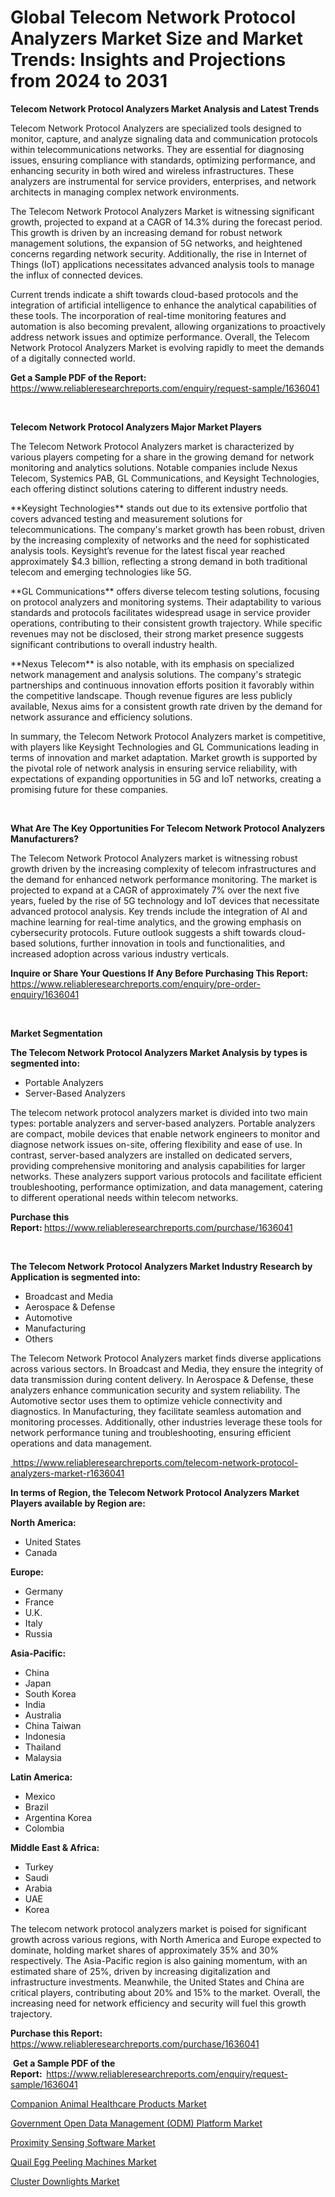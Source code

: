 <p><h1>Global Telecom Network Protocol Analyzers Market Size and Market Trends: Insights and Projections from 2024 to 2031</h1></p><p><strong>Telecom Network Protocol Analyzers Market Analysis and Latest Trends</strong></p>
<p><p>Telecom Network Protocol Analyzers are specialized tools designed to monitor, capture, and analyze signaling data and communication protocols within telecommunications networks. They are essential for diagnosing issues, ensuring compliance with standards, optimizing performance, and enhancing security in both wired and wireless infrastructures. These analyzers are instrumental for service providers, enterprises, and network architects in managing complex network environments.</p><p>The Telecom Network Protocol Analyzers Market is witnessing significant growth, projected to expand at a CAGR of 14.3% during the forecast period. This growth is driven by an increasing demand for robust network management solutions, the expansion of 5G networks, and heightened concerns regarding network security. Additionally, the rise in Internet of Things (IoT) applications necessitates advanced analysis tools to manage the influx of connected devices.</p><p>Current trends indicate a shift towards cloud-based protocols and the integration of artificial intelligence to enhance the analytical capabilities of these tools. The incorporation of real-time monitoring features and automation is also becoming prevalent, allowing organizations to proactively address network issues and optimize performance. Overall, the Telecom Network Protocol Analyzers Market is evolving rapidly to meet the demands of a digitally connected world.</p></p>
<p><strong>Get a Sample PDF of the Report:&nbsp;</strong> <a href="https://www.reliableresearchreports.com/enquiry/request-sample/1636041?utm_campaign=10&utm_medium=2&utm_source=Github&utm_content=ia&utm_term=07122024&utm_id=telecom-network-protocol-analyzers">https://www.reliableresearchreports.com/enquiry/request-sample/1636041</a></p>
<p>&nbsp;</p>
<p><strong>Telecom Network Protocol Analyzers Major Market Players</strong></p>
<p><p>The Telecom Network Protocol Analyzers market is characterized by various players competing for a share in the growing demand for network monitoring and analytics solutions. Notable companies include Nexus Telecom, Systemics PAB, GL Communications, and Keysight Technologies, each offering distinct solutions catering to different industry needs.</p><p>**Keysight Technologies** stands out due to its extensive portfolio that covers advanced testing and measurement solutions for telecommunications. The company's market growth has been robust, driven by the increasing complexity of networks and the need for sophisticated analysis tools. Keysight’s revenue for the latest fiscal year reached approximately $4.3 billion, reflecting a strong demand in both traditional telecom and emerging technologies like 5G.</p><p>**GL Communications** offers diverse telecom testing solutions, focusing on protocol analyzers and monitoring systems. Their adaptability to various standards and protocols facilitates widespread usage in service provider operations, contributing to their consistent growth trajectory. While specific revenues may not be disclosed, their strong market presence suggests significant contributions to overall industry health.</p><p>**Nexus Telecom** is also notable, with its emphasis on specialized network management and analysis solutions. The company's strategic partnerships and continuous innovation efforts position it favorably within the competitive landscape. Though revenue figures are less publicly available, Nexus aims for a consistent growth rate driven by the demand for network assurance and efficiency solutions.</p><p>In summary, the Telecom Network Protocol Analyzers market is competitive, with players like Keysight Technologies and GL Communications leading in terms of innovation and market adaptation. Market growth is supported by the pivotal role of network analysis in ensuring service reliability, with expectations of expanding opportunities in 5G and IoT networks, creating a promising future for these companies.</p></p>
<p>&nbsp;</p>
<p><strong>What Are The Key Opportunities For Telecom Network Protocol Analyzers Manufacturers?</strong></p>
<p><p>The Telecom Network Protocol Analyzers market is witnessing robust growth driven by the increasing complexity of telecom infrastructures and the demand for enhanced network performance monitoring. The market is projected to expand at a CAGR of approximately 7% over the next five years, fueled by the rise of 5G technology and IoT devices that necessitate advanced protocol analysis. Key trends include the integration of AI and machine learning for real-time analytics, and the growing emphasis on cybersecurity protocols. Future outlook suggests a shift towards cloud-based solutions, further innovation in tools and functionalities, and increased adoption across various industry verticals.</p></p>
<p><strong>Inquire or Share Your Questions If Any Before Purchasing This Report:</strong> <a href="https://www.reliableresearchreports.com/enquiry/pre-order-enquiry/1636041?utm_campaign=10&utm_medium=2&utm_source=Github&utm_content=ia&utm_term=07122024&utm_id=telecom-network-protocol-analyzers">https://www.reliableresearchreports.com/enquiry/pre-order-enquiry/1636041</a></p>
<p>&nbsp;</p>
<p><strong>Market Segmentation</strong></p>
<p><strong>The Telecom Network Protocol Analyzers Market Analysis by types is segmented into:</strong></p>
<p><ul><li>Portable Analyzers</li><li>Server-Based Analyzers</li></ul></p>
<p><p>The telecom network protocol analyzers market is divided into two main types: portable analyzers and server-based analyzers. Portable analyzers are compact, mobile devices that enable network engineers to monitor and diagnose network issues on-site, offering flexibility and ease of use. In contrast, server-based analyzers are installed on dedicated servers, providing comprehensive monitoring and analysis capabilities for larger networks. These analyzers support various protocols and facilitate efficient troubleshooting, performance optimization, and data management, catering to different operational needs within telecom networks.</p></p>
<p><strong>Purchase this Report:&nbsp;</strong><a href="https://www.reliableresearchreports.com/purchase/1636041?utm_campaign=10&utm_medium=2&utm_source=Github&utm_content=ia&utm_term=07122024&utm_id=telecom-network-protocol-analyzers">https://www.reliableresearchreports.com/purchase/1636041</a></p>
<p>&nbsp;</p>
<p><strong>The Telecom Network Protocol Analyzers Market Industry Research by Application is segmented into:</strong></p>
<p><ul><li>Broadcast and Media</li><li>Aerospace & Defense</li><li>Automotive</li><li>Manufacturing</li><li>Others</li></ul></p>
<p><p>The Telecom Network Protocol Analyzers market finds diverse applications across various sectors. In Broadcast and Media, they ensure the integrity of data transmission during content delivery. In Aerospace & Defense, these analyzers enhance communication security and system reliability. The Automotive sector uses them to optimize vehicle connectivity and diagnostics. In Manufacturing, they facilitate seamless automation and monitoring processes. Additionally, other industries leverage these tools for network performance tuning and troubleshooting, ensuring efficient operations and data management.</p></p>
<p><a href="https://www.reliableresearchreports.com/telecom-network-protocol-analyzers-market-r1636041?utm_campaign=10&utm_medium=2&utm_source=Github&utm_content=ia&utm_term=07122024&utm_id=telecom-network-protocol-analyzers">&nbsp;https://www.reliableresearchreports.com/telecom-network-protocol-analyzers-market-r1636041</a></p>
<p><strong>In terms of Region, the Telecom Network Protocol Analyzers Market Players available by Region are:</strong></p>
<p>
    <p> <strong> North America: </strong>
        <ul>
            <li>United States</li>
            <li>Canada</li>
        </ul>
        </p> 
    <p> <strong> Europe: </strong>
        <ul>
            <li>Germany</li>
            <li>France</li>
            <li>U.K.</li>
            <li>Italy</li>
            <li>Russia</li>
        </ul>
        </p> 
    <p> <strong> Asia-Pacific: </strong>
        <ul>
            <li>China</li>
            <li>Japan</li>
            <li>South Korea</li>
            <li>India</li>
            <li>Australia</li>
            <li>China Taiwan</li>
            <li>Indonesia</li>
            <li>Thailand</li>
            <li>Malaysia</li>
        </ul>
        </p> 
    <p> <strong> Latin America: </strong>
        <ul>
            <li>Mexico</li>
            <li>Brazil</li>
            <li>Argentina Korea</li>
            <li>Colombia</li>
        </ul>
        </p> 
    <p> <strong> Middle East & Africa: </strong>
        <ul>
            <li>Turkey</li>
            <li>Saudi</li>
            <li>Arabia</li>
            <li>UAE</li>
            <li>Korea</li>
        </ul>
    </p>
    </p>
<p><p>The telecom network protocol analyzers market is poised for significant growth across various regions, with North America and Europe expected to dominate, holding market shares of approximately 35% and 30% respectively. The Asia-Pacific region is also gaining momentum, with an estimated share of 25%, driven by increasing digitalization and infrastructure investments. Meanwhile, the United States and China are critical players, contributing about 20% and 15% to the market. Overall, the increasing need for network efficiency and security will fuel this growth trajectory.</p></p>
<p><strong>Purchase this Report: </strong><a href="https://www.reliableresearchreports.com/purchase/1636041?utm_campaign=10&utm_medium=2&utm_source=Github&utm_content=ia&utm_term=07122024&utm_id=telecom-network-protocol-analyzers">https://www.reliableresearchreports.com/purchase/1636041</a></p>
<p>&nbsp;<strong>Get a Sample PDF of the Report:&nbsp;&nbsp;</strong><a href="https://www.reliableresearchreports.com/enquiry/request-sample/1636041?utm_campaign=10&utm_medium=2&utm_source=Github&utm_content=ia&utm_term=07122024&utm_id=telecom-network-protocol-analyzers">https://www.reliableresearchreports.com/enquiry/request-sample/1636041</a></p>
<p><strong></strong></p>
<p><p><a href="https://www.linkedin.com/pulse/companion-animal-healthcare-products-market-indicators-size-mefpc?utm_campaign=10&utm_medium=2&utm_source=Github&utm_content=ia&utm_term=07122024&utm_id=telecom-network-protocol-analyzers">Companion Animal Healthcare Products Market</a></p><p><a href="https://issuu.com/reportprime-2/docs/government-open-data-management-odm-platform-marke?utm_campaign=10&utm_medium=2&utm_source=Github&utm_content=ia&utm_term=07122024&utm_id=telecom-network-protocol-analyzers">Government Open Data Management (ODM) Platform Market</a></p><p><a href="https://github.com/ygfu6u/Market-Research-Report-List-1/blob/main/proximity-sensing-software-market.md?utm_campaign=10&utm_medium=2&utm_source=Github&utm_content=ia&utm_term=07122024&utm_id=telecom-network-protocol-analyzers">Proximity Sensing Software Market</a></p><p><a href="https://issuu.com/reportprime-2/docs/quail-egg-peeling-machines-market-size-2030.pptx?utm_campaign=10&utm_medium=2&utm_source=Github&utm_content=ia&utm_term=07122024&utm_id=telecom-network-protocol-analyzers">Quail Egg Peeling Machines Market</a></p><p><a href="https://github.com/mahnoor2003/Market-Research-Report-List-6/blob/main/cluster-downlights-market.md?utm_campaign=10&utm_medium=2&utm_source=Github&utm_content=ia&utm_term=07122024&utm_id=telecom-network-protocol-analyzers">Cluster Downlights Market</a></p></p>